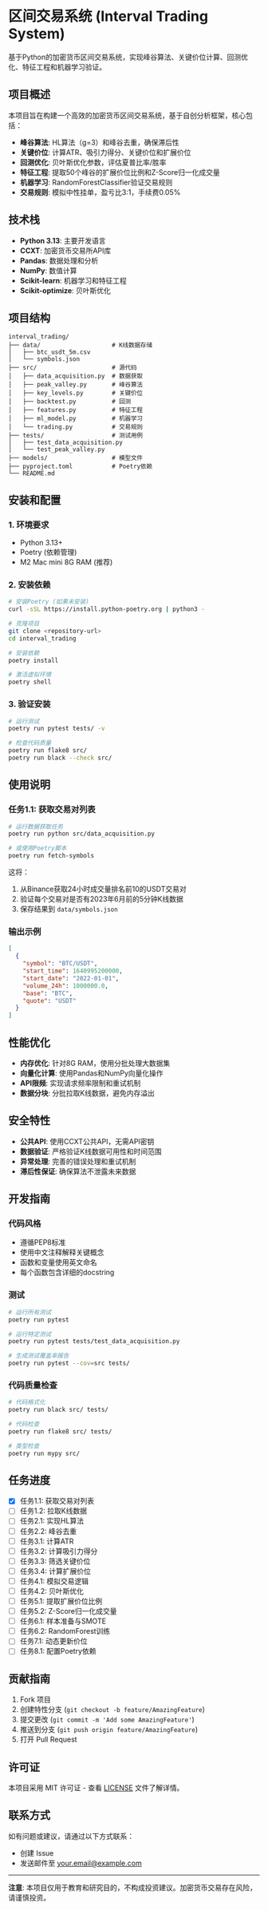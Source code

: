 # 区间交易系统 (Interval Trading System)

基于Python的加密货币区间交易系统，实现峰谷算法、关键价位计算、回测优化、特征工程和机器学习验证。

## 项目概述

本项目旨在构建一个高效的加密货币区间交易系统，基于自创分析框架，核心包括：

- **峰谷算法**: HL算法（g=3）和峰谷去重，确保滞后性
- **关键价位**: 计算ATR、吸引力得分、关键价位和扩展价位
- **回测优化**: 贝叶斯优化参数，评估夏普比率/胜率
- **特征工程**: 提取50个峰谷的扩展价位比例和Z-Score归一化成交量
- **机器学习**: RandomForestClassifier验证交易规则
- **交易规则**: 模拟中性挂单，盈亏比3:1，手续费0.05%

## 技术栈

- **Python 3.13**: 主要开发语言
- **CCXT**: 加密货币交易所API库
- **Pandas**: 数据处理和分析
- **NumPy**: 数值计算
- **Scikit-learn**: 机器学习和特征工程
- **Scikit-optimize**: 贝叶斯优化

## 项目结构

```
interval_trading/
├── data/                    # K线数据存储
│   ├── btc_usdt_5m.csv
│   └── symbols.json
├── src/                     # 源代码
│   ├── data_acquisition.py  # 数据获取
│   ├── peak_valley.py       # 峰谷算法
│   ├── key_levels.py        # 关键价位
│   ├── backtest.py          # 回测
│   ├── features.py          # 特征工程
│   ├── ml_model.py          # 机器学习
│   └── trading.py           # 交易规则
├── tests/                   # 测试用例
│   ├── test_data_acquisition.py
│   └── test_peak_valley.py
├── models/                  # 模型文件
├── pyproject.toml           # Poetry依赖
└── README.md
```

## 安装和配置

### 1. 环境要求

- Python 3.13+
- Poetry (依赖管理)
- M2 Mac mini 8G RAM (推荐)

### 2. 安装依赖

```bash
# 安装Poetry (如果未安装)
curl -sSL https://install.python-poetry.org | python3 -

# 克隆项目
git clone <repository-url>
cd interval_trading

# 安装依赖
poetry install

# 激活虚拟环境
poetry shell
```

### 3. 验证安装

```bash
# 运行测试
poetry run pytest tests/ -v

# 检查代码质量
poetry run flake8 src/
poetry run black --check src/
```

## 使用说明

### 任务1.1: 获取交易对列表

```bash
# 运行数据获取任务
poetry run python src/data_acquisition.py

# 或使用Poetry脚本
poetry run fetch-symbols
```

这将：
1. 从Binance获取24小时成交量排名前10的USDT交易对
2. 验证每个交易对是否有2023年6月前的5分钟K线数据
3. 保存结果到 `data/symbols.json`

### 输出示例

```json
[
  {
    "symbol": "BTC/USDT",
    "start_time": 1640995200000,
    "start_date": "2022-01-01",
    "volume_24h": 1000000.0,
    "base": "BTC",
    "quote": "USDT"
  }
]
```

## 性能优化

- **内存优化**: 针对8G RAM，使用分批处理大数据集
- **向量化计算**: 使用Pandas和NumPy向量化操作
- **API限频**: 实现请求频率限制和重试机制
- **数据分块**: 分批拉取K线数据，避免内存溢出

## 安全特性

- **公共API**: 使用CCXT公共API，无需API密钥
- **数据验证**: 严格验证K线数据可用性和时间范围
- **异常处理**: 完善的错误处理和重试机制
- **滞后性保证**: 确保算法不泄露未来数据

## 开发指南

### 代码风格

- 遵循PEP8标准
- 使用中文注释解释关键概念
- 函数和变量使用英文命名
- 每个函数包含详细的docstring

### 测试

```bash
# 运行所有测试
poetry run pytest

# 运行特定测试
poetry run pytest tests/test_data_acquisition.py

# 生成测试覆盖率报告
poetry run pytest --cov=src tests/
```

### 代码质量检查

```bash
# 代码格式化
poetry run black src/ tests/

# 代码检查
poetry run flake8 src/ tests/

# 类型检查
poetry run mypy src/
```

## 任务进度

- [x] 任务1.1: 获取交易对列表
- [ ] 任务1.2: 拉取K线数据
- [ ] 任务2.1: 实现HL算法
- [ ] 任务2.2: 峰谷去重
- [ ] 任务3.1: 计算ATR
- [ ] 任务3.2: 计算吸引力得分
- [ ] 任务3.3: 筛选关键价位
- [ ] 任务3.4: 计算扩展价位
- [ ] 任务4.1: 模拟交易逻辑
- [ ] 任务4.2: 贝叶斯优化
- [ ] 任务5.1: 提取扩展价位比例
- [ ] 任务5.2: Z-Score归一化成交量
- [ ] 任务6.1: 样本准备与SMOTE
- [ ] 任务6.2: RandomForest训练
- [ ] 任务7.1: 动态更新价位
- [ ] 任务8.1: 配置Poetry依赖

## 贡献指南

1. Fork 项目
2. 创建特性分支 (`git checkout -b feature/AmazingFeature`)
3. 提交更改 (`git commit -m 'Add some AmazingFeature'`)
4. 推送到分支 (`git push origin feature/AmazingFeature`)
5. 打开 Pull Request

## 许可证

本项目采用 MIT 许可证 - 查看 [LICENSE](LICENSE) 文件了解详情。

## 联系方式

如有问题或建议，请通过以下方式联系：

- 创建 Issue
- 发送邮件至 your.email@example.com

---

**注意**: 本项目仅用于教育和研究目的，不构成投资建议。加密货币交易存在风险，请谨慎投资。
